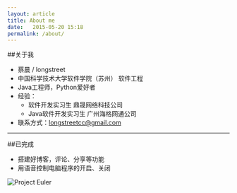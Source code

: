 ```yaml
---
layout: article
title: About me
date:   2015-05-20 15:18
permalink: /about/
---
```

<!-- ######2015-05-10-关于我.md -->


##关于我
- 蔡晨 / longstreet
- 中国科学技术大学软件学院（苏州） 软件工程
- Java工程师，Python爱好者
- 经验：
    - 软件开发实习生 鼎晟网络科技公司 
    - Java软件开发实习生 广州海格网通公司
- 联系方式：longstreetcc@gmail.com

---

##已完成


- 搭建好博客，评论、分享等功能
- 用语音控制电脑程序的开启、关闭


![Project Euler](https://projecteuler.net/profile/longstreet.png)